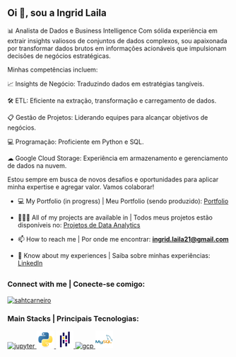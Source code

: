 ## Oi 👋, sou a Ingrid Laila

📊 Analista de Dados e Business Intelligence
Com sólida experiência em extrair insights valiosos de conjuntos de dados complexos, sou apaixonada por transformar dados brutos em informações acionáveis que impulsionam decisões de negócios estratégicas.

Minhas competências incluem:

📈 Insights de Negócio: Traduzindo dados em estratégias tangíveis.

🛠 ETL: Eficiente na extração, transformação e carregamento de dados.

📋 Gestão de Projetos: Liderando equipes para alcançar objetivos de negócios.

💻 Programação: Proficiente em Python e SQL.

☁ Google Cloud Storage: Experiência em armazenamento e gerenciamento de dados na nuvem.

Estou sempre em busca de novos desafios e oportunidades para aplicar minha expertise e agregar valor. Vamos colaborar!

 - 💻 My Portfolio (in progress) | Meu Portfolio (sendo produzido): [Portfolio](https://sites.google.com/view/portfolio-ingrid-laila)

 - 🧑🏽‍💻 All of my projects are available in | Todos meus projetos estão disponíveis no: [Projetos de Data Analytics](https://github.com/IngridLaila/Projeto-Final)

 -  📫 How to reach me | Por onde me encontrar: **ingrid.laila21@gmail.com**

 -  📄 Know about my experiences | Saiba sobre minhas experiências: [LinkedIn](https://www.linkedin.com/in/ingrid-laila-analistadados/)

  
   ##

### Connect with me | Conecte-se comigo:
<p align="left">
<a href="https://www.linkedin.com/in/ingrid-laila-analistadados/" target="blank"><img align="center" src="https://raw.githubusercontent.com/rahuldkjain/github-profile-readme-generator/master/src/images/icons/Social/linked-in-alt.svg" alt="sahtcarneiro" height="30" width="40" /></a>


<h3 align="left">Main Stacks | Principais Tecnologias:</h3>
<p align="left">   
<a href="https://jupyter.org/" target="_blank" rel="noreferrer"> <img src="https://cdn.jsdelivr.net/gh/devicons/devicon/icons/jupyter/jupyter-original-wordmark.svg" alt="jupyter" wigth="40" height="40"/> </a>  
<a href="https://www.python.org" target="_blank" rel="noreferrer"> <img src="https://raw.githubusercontent.com/devicons/devicon/master/icons/python/python-original.svg" alt="python" width="40" height="40"/> </a>
<a href="https://pandas.pydata.org/" target="_blank" rel="noreferrer"> <img src="https://raw.githubusercontent.com/devicons/devicon/2ae2a900d2f041da66e950e4d48052658d850630/icons/pandas/pandas-original.svg" alt="pandas" width="40" height="40"/> </a> 
<a href="https://cloud.google.com" target="_blank" rel="noreferrer"> <img src="https://www.vectorlogo.zone/logos/google_cloud/google_cloud-icon.svg" alt="gcp" width="40" height="40"/> </a> 
<a href="https://www.mysql.com/" target="_blank" rel="noreferrer"> <img src="https://raw.githubusercontent.com/devicons/devicon/master/icons/mysql/mysql-original-wordmark.svg" alt="mysql" width="40" height="40"/> </a>
</p>





